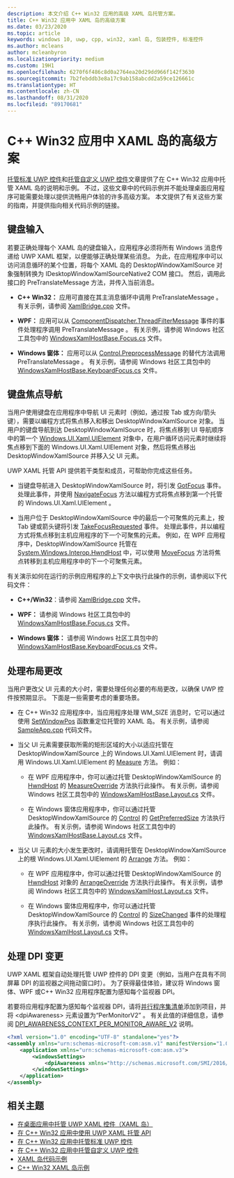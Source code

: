```yaml
---
description: 本文介绍 C++ Win32 应用的高级 XAML 岛托管方案。
title: C++ Win32 应用中 XAML 岛的高级方案
ms.date: 03/23/2020
ms.topic: article
keywords: windows 10, uwp, cpp, win32, xaml 岛, 包装控件, 标准控件
ms.author: mcleans
author: mcleanbyron
ms.localizationpriority: medium
ms.custom: 19H1
ms.openlocfilehash: 6270f6f486c8d0a2764ea20d29dd966f142f3630
ms.sourcegitcommit: 7b2febddb3e8a17c9ab158abcdd2a59ce126661c
ms.translationtype: HT
ms.contentlocale: zh-CN
ms.lasthandoff: 08/31/2020
ms.locfileid: "89170681"
---
```

# <a name="advanced-scenarios-for-xaml-islands-in-c-win32-apps"></a>C++ Win32 应用中 XAML 岛的高级方案

[托管标准 UWP 控件](host-standard-control-with-xaml-islands-cpp.md)和[托管自定义 UWP 控件](host-custom-control-with-xaml-islands-cpp.md)文章提供了在 C++ Win32 应用中托管 XAML 岛的说明和示例。 不过，这些文章中的代码示例并不能处理桌面应用程序可能需要处理以提供流畅用户体验的许多高级方案。 本文提供了有关这些方案的指南，并提供指向相关代码示例的链接。

## <a name="keyboard-input"></a>键盘输入

若要正确处理每个 XAML 岛的键盘输入，应用程序必须将所有 Windows 消息传递给 UWP XAML 框架，以便能够正确处理某些消息。 为此，在应用程序中可以访问消息循环的某个位置，将每个 XAML 岛的 DesktopWindowXamlSource  对象强制转换为 IDesktopWindowXamlSourceNative2  COM 接口。 然后，调用此接口的 PreTranslateMessage  方法，并传入当前消息。

  * **C++ Win32：** 应用可直接在其主消息循环中调用 PreTranslateMessage  。 有关示例，请参阅 [XamlBridge.cpp](https://github.com/microsoft/Xaml-Islands-Samples/blob/master/Samples/Win32/SampleCppApp/XamlBridge.cpp#L16) 文件。

  * **WPF：** 应用可以从 [ComponentDispatcher.ThreadFilterMessage](/dotnet/api/system.windows.interop.componentdispatcher.threadfiltermessage) 事件的事件处理程序调用 PreTranslateMessage  。 有关示例，请参阅 Windows 社区工具包中的 [WindowsXamlHostBase.Focus.cs](https://github.com/windows-toolkit/Microsoft.Toolkit.Win32/blob/master/Microsoft.Toolkit.Wpf.UI.XamlHost/WindowsXamlHostBase.Focus.cs#L177) 文件。

  * **Windows 窗体：** 应用可以从 [Control.PreprocessMessage](/dotnet/api/system.windows.forms.control.preprocessmessage) 的替代方法调用 PreTranslateMessage  。 有关示例，请参阅 Windows 社区工具包中的 [WindowsXamlHostBase.KeyboardFocus.cs](https://github.com/windows-toolkit/Microsoft.Toolkit.Win32/blob/master/Microsoft.Toolkit.Forms.UI.XamlHost/WindowsXamlHostBase.KeyboardFocus.cs#L100) 文件。

## <a name="keyboard-focus-navigation"></a>键盘焦点导航

当用户使用键盘在应用程序中导航 UI 元素时（例如，通过按 Tab  或方向/箭头键），需要以编程方式将焦点移入和移出 DesktopWindowXamlSource  对象。 当用户的键盘导航到达 DesktopWindowXamlSource  时，将焦点移到 UI 导航顺序中的第一个 [Windows.UI.Xaml.UIElement](/uwp/api/windows.ui.xaml.uielement) 对象中，在用户循环访问元素时继续将焦点移到下面的 Windows.UI.Xaml.UIElement  对象，然后将焦点移出 DesktopWindowXamlSource  并移入父 UI 元素。  

UWP XAML 托管 API 提供若干类型和成员，可帮助你完成这些任务。

* 当键盘导航进入 DesktopWindowXamlSource  时，将引发 [GotFocus](/uwp/api/windows.ui.xaml.hosting.desktopwindowxamlsource.gotfocus) 事件。 处理此事件，并使用 [NavigateFocus](/uwp/api/windows.ui.xaml.hosting.desktopwindowxamlsource.navigatefocus) 方法以编程方式将焦点移到第一个托管的 Windows.UI.Xaml.UIElement  。

* 当用户位于 DesktopWindowXamlSource  中的最后一个可聚焦的元素上，按 Tab  键或箭头键将引发 [TakeFocusRequested](/uwp/api/windows.ui.xaml.hosting.desktopwindowxamlsource.takefocusrequested) 事件。 处理此事件，并以编程方式将焦点移到主机应用程序的下一个可聚焦的元素。 例如，在 WPF 应用程序中，DesktopWindowXamlSource  托管在 [System.Windows.Interop.HwndHost](/dotnet/api/system.windows.interop.hwndhost) 中，可以使用 [MoveFocus](/dotnet/api/system.windows.frameworkelement.movefocus) 方法将焦点转移到主机应用程序中的下一个可聚焦元素。

有关演示如何在运行的示例应用程序的上下文中执行此操作的示例，请参阅以下代码文件：

  * **C++/Win32**：请参阅 [XamlBridge.cpp](https://github.com/microsoft/Xaml-Islands-Samples/blob/master/Samples/Win32/SampleCppApp/XamlBridge.cpp) 文件。

  * **WPF：** 请参阅 Windows 社区工具包中的 [WindowsXamlHostBase.Focus.cs](https://github.com/windows-toolkit/Microsoft.Toolkit.Win32/blob/master/Microsoft.Toolkit.Wpf.UI.XamlHost/WindowsXamlHostBase.Focus.cs) 文件。  

  * **Windows 窗体：** 请参阅 Windows 社区工具包中的 [WindowsXamlHostBase.KeyboardFocus.cs](https://github.com/windows-toolkit/Microsoft.Toolkit.Win32/blob/master/Microsoft.Toolkit.Forms.UI.XamlHost/WindowsXamlHostBase.KeyboardFocus.cs) 文件。

## <a name="handle-layout-changes"></a>处理布局更改

当用户更改父 UI 元素的大小时，需要处理任何必要的布局更改，以确保 UWP 控件按预期显示。 下面是一些需要考虑的重要场景。

* 在 C++ Win32 应用程序中，当应用程序处理 WM_SIZE 消息时，它可以通过使用 [SetWindowPos](/windows/desktop/api/winuser/nf-winuser-setwindowpos) 函数重定位托管的 XAML 岛。 有关示例，请参阅 [SampleApp.cpp](https://github.com/microsoft/Xaml-Islands-Samples/blob/master/Samples/Win32/SampleCppApp/SampleApp.cpp#L170) 代码文件。

* 当父 UI 元素需要获取所需的矩形区域的大小以适应托管在 DesktopWindowXamlSource  上的 Windows.UI.Xaml.UIElement  时，请调用 Windows.UI.Xaml.UIElement  的 [Measure](/uwp/api/windows.ui.xaml.uielement.measure) 方法。 例如：

    * 在 WPF 应用程序中，你可以通过托管 DesktopWindowXamlSource  的 [HwndHost](/dotnet/api/system.windows.interop.hwndhost) 的 [MeasureOverride](/dotnet/api/system.windows.frameworkelement.measureoverride) 方法执行此操作。 有关示例，请参阅 Windows 社区工具包中的 [WindowsXamlHostBase.Layout.cs](https://github.com/windows-toolkit/Microsoft.Toolkit.Win32/blob/master/Microsoft.Toolkit.Wpf.UI.XamlHost/WindowsXamlHostBase.Layout.cs) 文件。

    * 在 Windows 窗体应用程序中，你可以通过托管 DesktopWindowXamlSource  的 [Control](/dotnet/api/system.windows.forms.control) 的 [GetPreferredSize](/dotnet/api/system.windows.forms.control.getpreferredsize) 方法执行此操作。 有关示例，请参阅 Windows 社区工具包中的 [WindowsXamlHostBase.Layout.cs](https://github.com/windows-toolkit/Microsoft.Toolkit.Win32/blob/master/Microsoft.Toolkit.Forms.UI.XamlHost/WindowsXamlHostBase.Layout.cs) 文件。

* 当父 UI 元素的大小发生更改时，请调用托管在 DesktopWindowXamlSource  上的根 Windows.UI.Xaml.UIElement  的 [Arrange](/uwp/api/windows.ui.xaml.uielement.arrange) 方法。 例如：

    * 在 WPF 应用程序中，你可以通过托管 DesktopWindowXamlSource  的 [HwndHost](/dotnet/api/system.windows.interop.hwndhost) 对象的 [ArrangeOverride](/dotnet/api/system.windows.frameworkelement.arrangeoverride) 方法执行此操作。 有关示例，请参阅 Windows 社区工具包中的 [WindowsXamlHost.Layout.cs](https://github.com/windows-toolkit/Microsoft.Toolkit.Win32/blob/master/Microsoft.Toolkit.Wpf.UI.XamlHost/WindowsXamlHostBase.Layout.cs) 文件。

    * 在 Windows 窗体应用程序中，你可以通过托管 DesktopWindowXamlSource  的 [Control](/dotnet/api/system.windows.forms.control) 的 [SizeChanged](/dotnet/api/system.windows.forms.control.sizechanged) 事件的处理程序执行此操作。 有关示例，请参阅 Windows 社区工具包中的 [WindowsXamlHost.Layout.cs](https://github.com/windows-toolkit/Microsoft.Toolkit.Win32/blob/master/Microsoft.Toolkit.Forms.UI.XamlHost/WindowsXamlHostBase.Layout.cs) 文件。

## <a name="handle-dpi-changes"></a>处理 DPI 变更

UWP XAML 框架自动处理托管 UWP 控件的 DPI 变更（例如，当用户在具有不同屏幕 DPI 的监视器之间拖动窗口时）。 为了获得最佳体验，建议将 Windows 窗体、WPF 或C++ Win32 应用程序配置为感知每个监视器 DPI。

若要将应用程序配置为感知每个监视器 DPI，请将[并行程序集清单](/windows/desktop/SbsCs/application-manifests)添加到项目，并将 \<dpiAwareness\> 元素设置为“PerMonitorV2” 。 有关此值的详细信息，请参阅 [DPI_AWARENESS_CONTEXT_PER_MONITOR_AWARE_V2](/windows/desktop/hidpi/dpi-awareness-context) 说明。

```xml
<?xml version="1.0" encoding="UTF-8" standalone="yes"?>
<assembly xmlns="urn:schemas-microsoft-com:asm.v1" manifestVersion="1.0">
    <application xmlns="urn:schemas-microsoft-com:asm.v3">
        <windowsSettings>
            <dpiAwareness xmlns="http://schemas.microsoft.com/SMI/2016/WindowsSettings">PerMonitorV2</dpiAwareness>
        </windowsSettings>
    </application>
</assembly>
```

## <a name="related-topics"></a>相关主题

* [在桌面应用中托管 UWP XAML 控件（XAML 岛）](xaml-islands.md)
* [在 C++ Win32 应用中使用 UWP XAML 托管 API](using-the-xaml-hosting-api.md)
* [在 C++ Win32 应用中托管标准 UWP 控件](host-standard-control-with-xaml-islands-cpp.md)
* [在 C++ Win32 应用中托管自定义 UWP 控件](host-custom-control-with-xaml-islands-cpp.md)
* [XAML 岛代码示例](https://github.com/microsoft/Xaml-Islands-Samples)
* [C++ Win32 XAML 岛示例](https://github.com/microsoft/Xaml-Islands-Samples/tree/master/Samples/Win32/SampleCppApp)